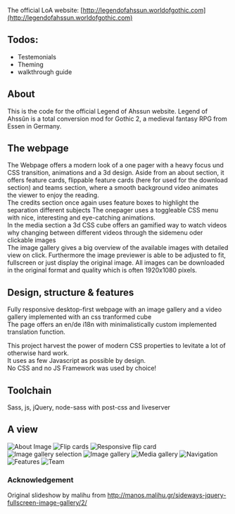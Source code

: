 The official LoA website: [http://legendofahssun.worldofgothic.com](http://legendofahssun.worldofgothic.com)


## Todos:
- Testemonials
- Theming
- walkthrough guide


## About
This is the code for the official Legend of Ahssun website.
Legend of Ahssûn is a total conversion mod for Gothic 2, a medieval fantasy RPG from Essen in Germany.

## The webpage
The Webpage offers a modern look of a one pager with a heavy focus und CSS transition, animations and a 3d design.
Aside from an about section, it offers feature cards, flippable feature cards (here for used for the download section)
and teams section, where a smooth background video animates the viewer to enjoy the reading.<br>
The credits section once again uses feature boxes to highlight the separation different subjects
The onepager uses a toggleable CSS menu with nice, interesting and eye-catching animations.
<br>
In the media section a 3d CSS cube offers an gamified way to watch videos why changing between different
videos through the sidemenu oder clickable images
<br>
The image gallery gives a big overview of the available images with detailed view on click. 
Furthermore the image previewer is able to be adjusted to fit, fullscreen or just display the original image.
All images can be downloaded in the original format and quality which is often 1920x1080 pixels.

## Design, structure & features
Fully responsive desktop-first webpage with an image 
gallery and a video gallery implemented 
with an css tranformed cube<br>
The page offers an en/de i18n with minimalistically 
custom implemented translation function.

This project harvest the power of modern CSS 
properties to levitate a lot of otherwise 
hard work.<br>
It uses as few Javascript as possible by design.<br>
No CSS and no JS Framework was used by choice!

## Toolchain
Sass, js, jQuery, node-sass with post-css and liveserver

## A view
![About Image](https://github.com/konstantinsteinmiller/legend-of-ahssun/raw/master/doc/about.png "About")
![Flip cards](https://github.com/konstantinsteinmiller/legend-of-ahssun/raw/master/doc/flip-cards.png "Flip cards")
![Responsive flip card](https://github.com/konstantinsteinmiller/legend-of-ahssun/raw/master/doc/responsive-flip-card.png "Responsive flip card")
![Image gallery selection](https://github.com/konstantinsteinmiller/legend-of-ahssun/raw/master/doc/image-gallery-2.png "Image gallery selection")
![Image gallery](https://github.com/konstantinsteinmiller/legend-of-ahssun/raw/master/doc/image-gallery-1.png "Image gallery")
![Media gallery](https://github.com/konstantinsteinmiller/legend-of-ahssun/raw/master/doc/media-gallery.png "Media gallery")
![Navigation](https://github.com/konstantinsteinmiller/legend-of-ahssun/raw/master/doc/navigation.png "Navigation")
![Features](https://github.com/konstantinsteinmiller/legend-of-ahssun/raw/master/doc/features.png "Features")
![Team](https://github.com/konstantinsteinmiller/legend-of-ahssun/raw/master/doc/team.png "Team")

### Acknowledgement
Original slideshow by malihu from http://manos.malihu.gr/sideways-jquery-fullscreen-image-gallery/2/
